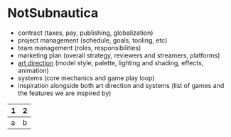 # NotSubnautica
- contract (taxes, pay, publishing, globalization)
- project management (schedule, goals, tooling, etc)
- team management (roles, responsibilities)
- marketing plan (overall strategy, reviewers and streamers, platforms)
- [art direction](art_direction.md) (model style, palette, lighting and shading, effects, animation)
- systems (core mechanics and game play loop)
- inspiration alongside both art direction and systems (list of games and the features we are inspired by)

| 1 | 2 |
| --- | --- |
| a | b |
